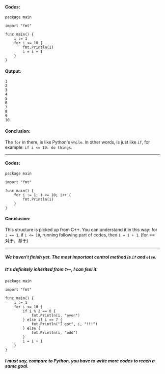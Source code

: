 #### Codes:
```
package main

import "fmt"

func main() {
    i := 1
    for i <= 10 {
        fmt.Println(i)
        i = i + 1
    }
}
```

#### Output:
```
1
2
3
4
5
6
7
8
9
10
```

#### Conclusion:
The `for` in there, is like Python's `while`.
In other words, is just like `if`, for example: `if i <= 10: do things`.

___

#### Codes:
```
package main

import "fmt"

func main() {
    for i := 1; i <= 10; i++ {
        fmt.Println(i)
    }
}
```

#### Conclusion:
This structure is picked up from C++.
You can understand it in this way: for `i == 1`, if `i <= 10`, running following part of codes, then `i = i + 1`.
(for == 对于、基于)
___

##### We haven't finish yet. The most important control method is `if` and `else`.

##### It's definitely inherited from `C++`, I can feel it.

```
package main

import "fmt"

func main() {
    i := 1
    for i <= 10 {
        if i % 2 == 0 {
            fmt.Println(i, "even")
        } else if i == 7 {
            fmt.Println("I got", i, "!!!")
        } else {
            fmt.Println(i, "odd")
        }
        i = i + 1
    }
}
```
##### I must say, compare to Python, you have to write more codes to reach a same goal.